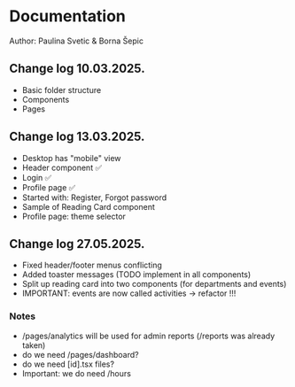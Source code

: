 # Documentation

Author: Paulina Svetic & Borna Šepic

## Change log 10.03.2025.

- Basic folder structure
- Components
- Pages

## Change log 13.03.2025.

- Desktop has "mobile" view
- Header component ✅
- Login ✅
- Profile page ✅
- Started with: Register, Forgot password
- Sample of Reading Card component
- Profile page: theme selector

## Change log 27.05.2025.

- Fixed header/footer menus conflicting
- Added toaster messages (TODO implement in all components)
- Split up reading card into two components (for departments and events)
- IMPORTANT: events are now called activities -> refactor !!!


### Notes
- /pages/analytics will be used for admin reports (/reports was already taken)
- do we need /pages/dashboard?
- do we need [id].tsx files?
- Important: we do need /hours


